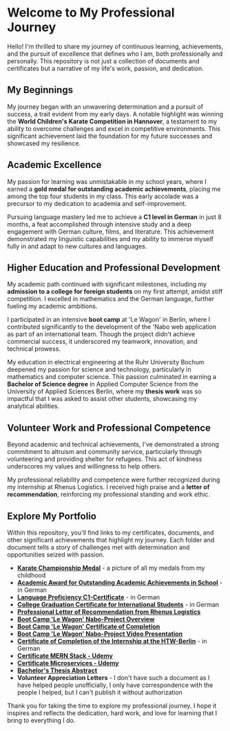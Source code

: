 # Welcome to My Professional Journey
Hello! I'm thrilled to share my journey of continuous learning, achievements, and the pursuit of excellence that defines who I am, both professionally and personally. This repository is not just a collection of documents and certificates but a narrative of my life's work, passion, and dedication.

## My Beginnings

My journey began with an unwavering determination and a pursuit of success, a trait evident from my early days. A notable highlight was winning the **World Children's Karate Competition in Hannover**, a testament to my ability to overcome challenges and excel in competitive environments. This significant achievement laid the foundation for my future successes and showcased my resilience.

## Academic Excellence

My passion for learning was unmistakable in my school years, where I earned a **gold medal for outstanding academic achievements**, placing me among the top four students in my class. This early accolade was a precursor to my dedication to academia and self-improvement.

Pursuing language mastery led me to achieve a **C1 level in German** in just 8 months, a feat accomplished through intensive study and a deep engagement with German culture, films, and literature. This achievement demonstrated my linguistic capabilities and my ability to immerse myself fully in and adapt to new cultures and languages.

## Higher Education and Professional Development

My academic path continued with significant milestones, including my **admission to a college for foreign students** on my first attempt, amidst stiff competition. I excelled in mathematics and the German language, further fueling my academic ambitions.

I participated in an intensive **boot camp** at 'Le Wagon' in Berlin, where I contributed significantly to the development of the 'Nabo web application as part of an international team. Though the project didn't achieve commercial success, it underscored my teamwork, innovation, and technical prowess.

My education in electrical engineering at the Ruhr University Bochum deepened my passion for science and technology, particularly in mathematics and computer science. This passion culminated in earning a **Bachelor of Science degree** in Applied Computer Science from the University of Applied Sciences Berlin, where my **thesis work** was so impactful that I was asked to assist other students, showcasing my analytical abilities.

## Volunteer Work and Professional Competence

Beyond academic and technical achievements, I've demonstrated a strong commitment to altruism and community service, particularly through volunteering and providing shelter for refugees. This act of kindness underscores my values and willingness to help others.

My professional reliability and competence were further recognized during my internship at Rhenus Logistics. I received high praise and a **letter of recommendation**, reinforcing my professional standing and work ethic.

## Explore My Portfolio

Within this repository, you'll find links to my certificates, documents, and other significant achievements that highlight my journey. Each folder and document tells a story of challenges met with determination and opportunities seized with passion.

- [**Karate Championship Medal**](https://github.com/shliamin/My-Professional-Portfolio/blob/master/My%20karate%20medals.JPG) - a picture of all my medals from my childhood
- [**Academic Award for Outstanding Academic Achievements in School**](https://github.com/shliamin/My-Professional-Portfolio/blob/master/Zeugnis%20-%20volle%20Mittelschulbildung.pdf) - in German
- [**Language Proficiency C1-Certificate**](https://github.com/shliamin/My-Professional-Portfolio/blob/master/Zertifikat%20C1.pdf) - in German
- [**College Graduation Certificate for International Students**](https://github.com/shliamin/My-Professional-Portfolio/blob/master/Feststellungspruefung.pdf) - in German
- [**Professional Letter of Recommendation from Rhenus Logistics**](https://github.com/shliamin/My-Professional-Portfolio/blob/master/Internship%20Reference%20Rhenus%20Logistics.pdf)
- [**Boot Camp 'Le Wagon' Nabo-Project Overview**](https://github.com/kjartur/nabo)
- [**Boot Camp 'Le Wagon' Certificate of Completion**](https://github.com/shliamin/My-Professional-Portfolio/blob/master/Le%20Wagon%20Certificate.pdf)
- [**Boot Camp 'Le Wagon' Nabo-Project Video Presentation**](https://vimeo.com/manage/videos/350106893)
- [**Certificate of Сompletion of the Internship at the HTW-Berlin**](https://github.com/shliamin/My-Professional-Portfolio/blob/master/Praktikumszeugnis%20HTW%20Berlin.pdf) - in German
- [**Certificate MERN Stack - Udemy**](https://github.com/shliamin/My-Professional-Portfolio/blob/master/MERN%20Stack.jpg)
- [**Certificate Microservices - Udemy**](https://github.com/shliamin/microservices.jpg)
- [**Bachelor's Thesis Abstract**](https://github.com/shliamin/NGS-pipeline)
- **Volunteer Appreciation Letters** - I don't have such a document as I have helped people unofficially, I only have correspondence with the people I helped, but I can't publish it without authorization


Thank you for taking the time to explore my professional journey. I hope it inspires and reflects the dedication, hard work, and love for learning that I bring to everything I do.


